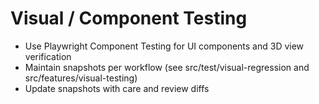 # Visual / Component Testing

- Use Playwright Component Testing for UI components and 3D view verification
- Maintain snapshots per workflow (see src/test/visual-regression and src/features/visual-testing)
- Update snapshots with care and review diffs
